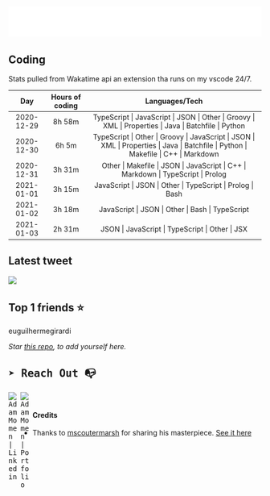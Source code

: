 
![test image size](/assets/welcome_message.gif)

## Coding
Stats pulled from Wakatime api an extension tha runs on my vscode 24/7.

|Day|Hours of coding|Languages/Tech|
|:-:|:-:|:-:|
|2020-12-29|8h 58m|TypeScript &#124; JavaScript &#124; JSON &#124; Other &#124; Groovy &#124; XML &#124; Properties &#124; Java &#124; Batchfile &#124; Python|
|2020-12-30|6h 5m|TypeScript &#124; Other &#124; Groovy &#124; JavaScript &#124; JSON &#124; XML &#124; Properties &#124; Java &#124; Batchfile &#124; Python &#124; Makefile &#124; C++ &#124; Markdown|
|2020-12-31|3h 31m|Other &#124; Makefile &#124; JSON &#124; JavaScript &#124; C++ &#124; Markdown &#124; TypeScript &#124; Prolog|
|2021-01-01|3h 15m|JavaScript &#124; JSON &#124; Other &#124; TypeScript &#124; Prolog &#124; Bash|
|2021-01-02|3h 18m|JavaScript &#124; JSON &#124; Other &#124; Bash &#124; TypeScript|
|2021-01-03|2h 31m|JSON &#124; JavaScript &#124; TypeScript &#124; Other &#124; JSX|

## Latest tweet
[<img src="<tweet-image-url>" width="400">](https://twitter.com/adammomen8/status/1316739109638090754)

## Top 1 friends ⭐️
euguilhermegirardi

*Star [this repo](https://github.com/AdamMomen/AdamMomen), to add yourself here.*


<samp>

## ➤ Reach Out :mailbox_with_no_mail:

>
  <a href="https://www.linkedin.com/in/adam-momen-99596275/">
     <img align="left" alt="Adam Momen | Linkedin" width="24px" src="./assets/Linkedin.svg" />
   </a>

   <a href="https://adammomen.com/">
     <img align="left" alt="Adam Momen | Portfolio" width="24px" src="./assets/web.svg" />
   </a>

</samp>

<br>

#### Credits
* Thanks to [mscoutermarsh](https://github.com/mscoutermarsh) for sharing his masterpiece. [See it here](https://github.com/mscoutermarsh/mscoutermarsh)